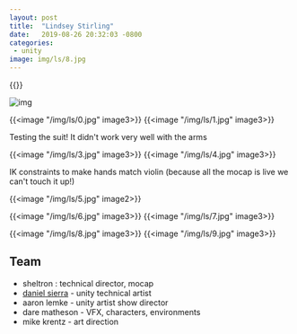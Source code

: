 ```yaml
---
layout: post
title:  "Lindsey Stirling"
date:   2019-08-26 20:32:03 -0800
categories: 
 - unity
image: img/ls/8.jpg
---
```


{{<youtube mK5Jb1vgrgw>}}

![img](/img/ls/0.gif)

{{<image "/img/ls/0.jpg" image3>}}
{{<image "/img/ls/1.jpg" image3>}}

Testing the suit! It didn't work very well with the arms 

{{<image "/img/ls/3.jpg" image3>}}
{{<image "/img/ls/4.jpg" image3>}}

IK constraints to make hands match violin (because all the mocap is live we can't touch it up!)


{{<image "/img/ls/5.jpg" image2>}}

{{<image "/img/ls/6.jpg" image3>}}
{{<image "/img/ls/7.jpg" image3>}}

{{<image "/img/ls/8.jpg" image3>}}
{{<image "/img/ls/9.jpg" image3>}}


## Team

 - sheltron : technical director, mocap
 - [daniel sierra](http://optical-rhythm.com/) - unity technical artist 
 - aaron lemke  - unity artist show director
 - dare matheson - VFX, characters, environments
 - mike krentz - art direction 
